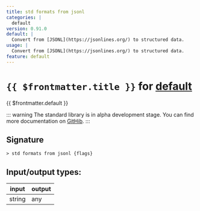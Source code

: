 ```yaml
---
title: std formats from jsonl
categories: |
  default
version: 0.91.0
default: |
  Convert from [JSONL](https://jsonlines.org/) to structured data.
usage: |
  Convert from [JSONL](https://jsonlines.org/) to structured data.
feature: default
---
```

<!-- This file is automatically generated. Please edit the command in https://github.com/nushell/nushell instead. -->

# `{{ $frontmatter.title }}` for [default](/commands/categories/default.md)

<div class='command-title'>{{ $frontmatter.default }}</div>


::: warning
The standard library is in alpha development stage. You can find more documentation on [GitHib](https://github.com/nushell/nushell/tree/main/crates/nu-std).
:::
## Signature

```> std formats from jsonl {flags} ```


## Input/output types:

| input  | output |
| ------ | ------ |
| string | any    |
